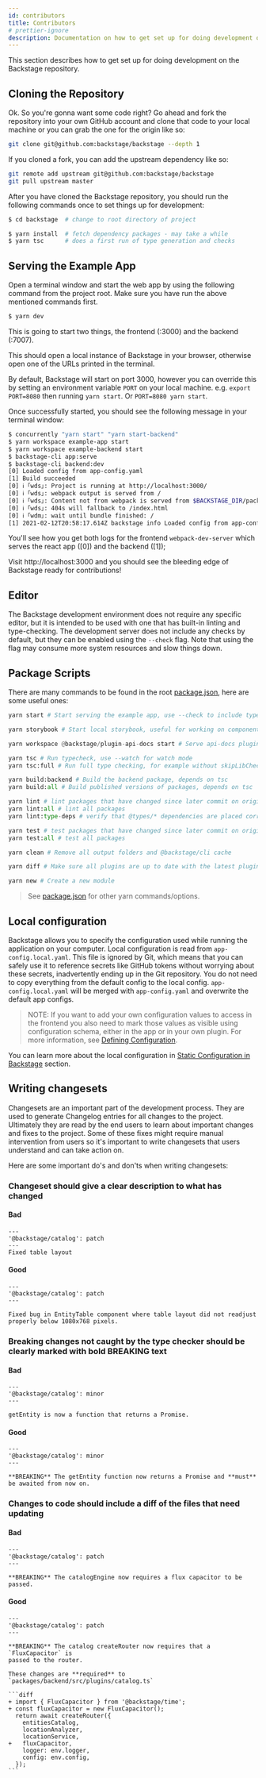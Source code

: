 ```yaml
---
id: contributors
title: Contributors
# prettier-ignore
description: Documentation on how to get set up for doing development on the Backstage repository
---
```


This section describes how to get set up for doing development on the Backstage
repository.

## Cloning the Repository

Ok. So you're gonna want some code right? Go ahead and fork the repository into
your own GitHub account and clone that code to your local machine or you can
grab the one for the origin like so:

```bash
git clone git@github.com:backstage/backstage --depth 1
```

If you cloned a fork, you can add the upstream dependency like so:

```bash
git remote add upstream git@github.com:backstage/backstage
git pull upstream master
```

After you have cloned the Backstage repository, you should run the following
commands once to set things up for development:

```bash
$ cd backstage  # change to root directory of project

$ yarn install  # fetch dependency packages - may take a while
$ yarn tsc      # does a first run of type generation and checks
```

## Serving the Example App

Open a terminal window and start the web app by using the following command from
the project root. Make sure you have run the above mentioned commands first.

```bash
$ yarn dev
```

This is going to start two things, the frontend (:3000) and the backend (:7007).

This should open a local instance of Backstage in your browser, otherwise open
one of the URLs printed in the terminal.

By default, Backstage will start on port 3000, however you can override this by
setting an environment variable `PORT` on your local machine. e.g.
`export PORT=8080` then running `yarn start`. Or `PORT=8080 yarn start`.

Once successfully started, you should see the following message in your terminal
window:

```sh
$ concurrently "yarn start" "yarn start-backend"
$ yarn workspace example-app start
$ yarn workspace example-backend start
$ backstage-cli app:serve
$ backstage-cli backend:dev
[0] Loaded config from app-config.yaml
[1] Build succeeded
[0] ℹ ｢wds｣: Project is running at http://localhost:3000/
[0] ℹ ｢wds｣: webpack output is served from /
[0] ℹ ｢wds｣: Content not from webpack is served from $BACKSTAGE_DIR/packages/app/public
[0] ℹ ｢wds｣: 404s will fallback to /index.html
[0] ℹ ｢wdm｣: wait until bundle finished: /
[1] 2021-02-12T20:58:17.614Z backstage info Loaded config from app-config.yaml
```

You'll see how you get both logs for the frontend `webpack-dev-server` which
serves the react app ([0]) and the backend ([1]);

Visit http://localhost:3000 and you should see the bleeding edge of Backstage
ready for contributions!

## Editor

The Backstage development environment does not require any specific editor, but
it is intended to be used with one that has built-in linting and type-checking.
The development server does not include any checks by default, but they can be
enabled using the `--check` flag. Note that using the flag may consume more
system resources and slow things down.

## Package Scripts

There are many commands to be found in the root
[package.json](https://github.com/backstage/backstage/blob/master/package.json),
here are some useful ones:

```python
yarn start # Start serving the example app, use --check to include type checks and linting

yarn storybook # Start local storybook, useful for working on components in @backstage/core-components

yarn workspace @backstage/plugin-api-docs start # Serve api-docs plugin only, also supports --check

yarn tsc # Run typecheck, use --watch for watch mode
yarn tsc:full # Run full type checking, for example without skipLibCheck, use in CI

yarn build:backend # Build the backend package, depends on tsc
yarn build:all # Build published versions of packages, depends on tsc

yarn lint # lint packages that have changed since later commit on origin/master
yarn lint:all # lint all packages
yarn lint:type-deps # verify that @types/* dependencies are placed correctly in packages

yarn test # test packages that have changed since later commit on origin/master
yarn test:all # test all packages

yarn clean # Remove all output folders and @backstage/cli cache

yarn diff # Make sure all plugins are up to date with the latest plugin template

yarn new # Create a new module
```

> See
> [package.json](https://github.com/backstage/backstage/blob/master/package.json)
> for other yarn commands/options.

## Local configuration

Backstage allows you to specify the configuration used while running the
application on your computer. Local configuration is read from
`app-config.local.yaml`. This file is ignored by Git, which means that you can
safely use it to reference secrets like GitHub tokens without worrying about
these secrets, inadvertently ending up in the Git repository. You do not need to
copy everything from the default config to the local config.
`app-config.local.yaml` will be merged with `app-config.yaml` and overwrite the
default app configs.

> NOTE: If you want to add your own configuration values to access in the
> frontend you also need to mark those values as visible using configuration
> schema, either in the app or in your own plugin. For more information, see
> [Defining Configuration](../conf/defining.md).

You can learn more about the local configuration in
[Static Configuration in Backstage](../conf/) section.

## Writing changesets

Changesets are an important part of the development process. They are used to
generate Changelog entries for all changes to the project. Ultimately they are
read by the end users to learn about important changes and fixes to the project.
Some of these fixes might require manual intervention from users so it's
important to write changesets that users understand and can take action on.

Here are some important do's and don'ts when writing changesets:

### Changeset should give a clear description to what has changed

#### Bad

```
---
'@backstage/catalog': patch
---
Fixed table layout
```

#### Good

```
---
'@backstage/catalog': patch
---

Fixed bug in EntityTable component where table layout did not readjust properly below 1080x768 pixels.
```

### Breaking changes not caught by the type checker should be clearly marked with bold **BREAKING** text

#### Bad

```
---
'@backstage/catalog': minor
---

getEntity is now a function that returns a Promise.
```

#### Good

```
---
'@backstage/catalog': minor
---

**BREAKING** The getEntity function now returns a Promise and **must** be awaited from now on.
```

### Changes to code should include a diff of the files that need updating

#### Bad

```
---
'@backstage/catalog': patch
---

**BREAKING** The catalogEngine now requires a flux capacitor to be passed.
```

#### Good

    ---
    '@backstage/catalog': patch
    ---

    **BREAKING** The catalog createRouter now requires that a `FluxCapacitor` is
    passed to the router.

    These changes are **required** to `packages/backend/src/plugins/catalog.ts`

    ```diff
    + import { FluxCapacitor } from '@backstage/time';
    + const fluxCapacitor = new FluxCapacitor();
      return await createRouter({
        entitiesCatalog,
        locationAnalyzer,
        locationService,
    +   fluxCapacitor,
        logger: env.logger,
        config: env.config,
      });
    ```

